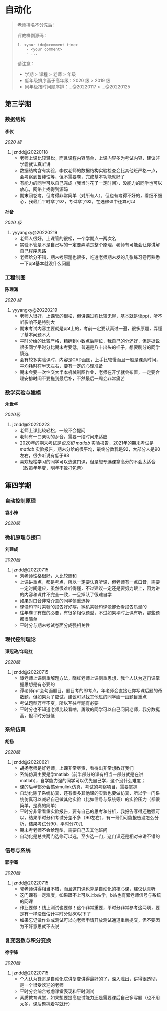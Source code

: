 
# 自动化

> 老师排名不分先后!
>
> 评教样例源码：
>
> ```
> 1. <your id>@<comment time>
>     - <your comment>
>     - ...
> ```
>
> 请注意：
>
> - 学期 > 课程 > 老师 > 年级
> - 低年级排序高于高年级：2020 级 > 2019 级
> - 同年级按时间顺序排：...@20220117 > ...@20220125


## 第三学期

### 数据结构


**李仪**

*2020 级*

1. jzndd@20220118
      - 老师上课比较轻松，而且课程内容简单，上课内容多为考试内容，建议非学霸就认真听讲
      - 数据结构含有实验，李仪老师的数据结构实验检查会比其他班严格一点，会考察到鲁棒性等，但不需要卷，完成基本功能就好了
      - 有能力的同学可以自己完成（我当时花了一定时间），没能力的同学也可以放心，网络上找得到源码
      - 期末闭卷考，但考得非常简单（对所有人），但也有考得不好的，看细不细心，我最后平时拿了97，考试拿了92，在选修课中还算可以
  
**孙备**
     
*2020 级*

1. yyyangxy@20220219 
      - 老师人很好，上课管的很松，一个学期点一两次名
      - 实验不管是不是自己写的一定要弄清楚整个原理，老师有可能会让你讲解自己程序思路
      - 老师给分不错，期末考原题也很多，吃透老师期末发的几张练习卷再熟悉一下ppt基本就没什么问题

### 工程制图
    
**陈理渊**

*2020 级*

1. yyyangxy@20220219                   
    - 老师人很好，上课管的很松，但讲课过程比较无聊，基本就是读ppt，听不听影响不是特别大
    - 期末考试内容主要就是ppt上的，考前一定要认真过一遍，很多原题，弄懂了基本问题不大
    - 平时分给的比较严格，精确到小数点后两位，我自己的分还好，但是据说很多同学平时分比期末考要低，普遍是八十出头的样子，想要刷分的同学慎选
    - 会有较多实验课时，内容是CAD画图，上手比较慢而且一般是课余时间，平均耗时在半天左右，要有一定的心理准备
    - 期末会要一次性交大半本机械制图作业，老师在开学就会布置，一定要合理安排时间不要拖到最后补，不然最后一周会非常痛苦

### 数学实验与建模

**朱世华**

*2020级*

1. jzndd@20220223
      - 老师上课比较轻松，一般不会提问
      - 老师有一口亲切的乡音，需要一段时间来适应
      - 2020年的期末考试是*论文和 matlab* 实验报告，2021年的期末考试是 *matlab* 实验报告，期末分给的很平均，最终分数我是92，大部分人是90左右，很少听说有低于88
      - 喜欢轻松学习的同学可以选这门课，但是想专选课拿高分的不会太适合（政策年年变，明年不敢打包票）


## 第四学期

### 自动控制原理

**袁小锋**

*2020级*

### 微机原理与接口

**刘建成**

*2020级*

1. jzndd@20220715
   - 刘老师性格很好，人比较随和
   - 上课讲重点，都是考点，所以一定要认真听课，但老师有一点口音，需要一定时间适应，虽然很难听得懂，不过建议一定还是要努力跟上，因为讲的内容和课件不完全一致，一旦掉队了很难自学
   - 如果对口音非常介意的同学慎重选择
   - 课设和平时实验的报告好好写，微机实验和课设都会看报告质量的
   - 往年卷子有做的必要，有很多相似题型，不过如果平时上课有听，那些题都很简单
   - 平时分与期末考试卷面分成强相关性
  
### 现代控制理论

**谭冠政/年晓红**

*2020级*

1. jzndd@20220715 
   - 谭老师上课侧重解题方法，晓红老师上课侧重思想，我个人认为这门课掌握思想是有必要的
   - 谭老师ppt会勾画题目，题目考的即考点，年老师会直接让你写课后题的奇数题，但如果为了应试，建议可以找其他班的同学画一画题目重点
   - 考试题型万年不变，所以写往年题有必要
   - 平时分也不知道老师比较看啥，勇敢的同学可以自己问问老师，我分数挺高，但平时分挺低
  
### 系统仿真

**胡扬**

*2020级*

1. jzndd@20220621
      - 胡扬老师是好老师，上课非常尽责，看得出非常想教好我们
      - 系统仿真主要是学matlab（前半部分的课有相当一部分就是在讲matlab），自学能力强的同学可以优先自己学，这个没什么难度； 
      - 课的后半部分会搞simulink仿真，考试的考察项目，需要掌握
      - 自动化除了系统仿真，还有很多其他课的实验也要做仿真，所以学一门系统仿真可以减轻自己做其他实验（比如信号与系统等）的实验压力（都很简单，是真的简单）
      - 平时分非常看重实验报告，要有自己的思考和分析，我报告写得还勉强可以，结果平时分和考试分差不多（90左右），有一哥们可能报告没怎么分析，结果考试分90，平时分70几
      - 期末考老师不会给题型，需要自己去其他班问
      - 自动化是总共两门选修可以选，至少选一门，这门课还是相对来讲不错的

### 信号与系统

**郭宇骞**

*2020级*

1. jzndd@20220715
   - 郭老师讲得相当不错，而且这门课也算是自动化的核心课，建议认真听
   - 这门课有一定难度，如果跟不上可以上b站学，b站也有郭老师信号与系统的网课
   - 作业要做！线上测试也要做！这个非常重要，平时分非常参考这两项，要是有一样没做估计平时分就80以下了
   - 如果忘记做作业或测试可以向老师申请开放测试通道重新提交，但不要因为不好意思就不去说

### 复变函数与积分变换

**徐宇锋**

*2020级*

1. jzndd@20220715
   - 个人认为锋哥是自动化院讲复变讲得最好的了，深入浅出，讲得很透彻，是一个很受欢迎的老师
   - 平时分会综合考虑课堂表现和平时测试
   - 素质教育课堂，如果想要提高应试能力还是需要课后自己多写题（也不用太多，课后题挑着写就行）


